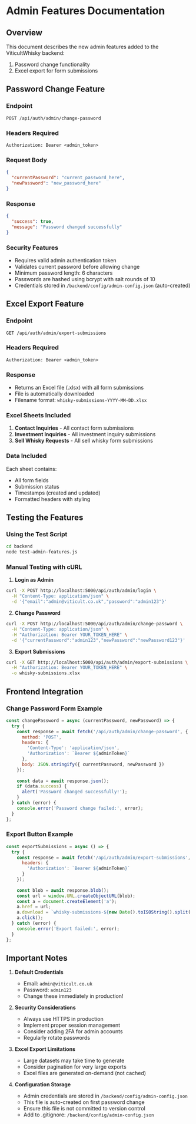 # Admin Features Documentation

## Overview
This document describes the new admin features added to the ViticultWhisky backend:
1. Password change functionality
2. Excel export for form submissions

## Password Change Feature

### Endpoint
`POST /api/auth/admin/change-password`

### Headers Required
```
Authorization: Bearer <admin_token>
```

### Request Body
```json
{
  "currentPassword": "current_password_here",
  "newPassword": "new_password_here"
}
```

### Response
```json
{
  "success": true,
  "message": "Password changed successfully"
}
```

### Security Features
- Requires valid admin authentication token
- Validates current password before allowing change
- Minimum password length: 6 characters
- Passwords are hashed using bcrypt with salt rounds of 10
- Credentials stored in `/backend/config/admin-config.json` (auto-created)

## Excel Export Feature

### Endpoint
`GET /api/auth/admin/export-submissions`

### Headers Required
```
Authorization: Bearer <admin_token>
```

### Response
- Returns an Excel file (.xlsx) with all form submissions
- File is automatically downloaded
- Filename format: `whisky-submissions-YYYY-MM-DD.xlsx`

### Excel Sheets Included
1. **Contact Inquiries** - All contact form submissions
2. **Investment Inquiries** - All investment inquiry submissions  
3. **Sell Whisky Requests** - All sell whisky form submissions

### Data Included
Each sheet contains:
- All form fields
- Submission status
- Timestamps (created and updated)
- Formatted headers with styling

## Testing the Features

### Using the Test Script
```bash
cd backend
node test-admin-features.js
```

### Manual Testing with cURL

1. **Login as Admin**
```bash
curl -X POST http://localhost:5000/api/auth/admin/login \
  -H "Content-Type: application/json" \
  -d '{"email":"admin@viticult.co.uk","password":"admin123"}'
```

2. **Change Password**
```bash
curl -X POST http://localhost:5000/api/auth/admin/change-password \
  -H "Content-Type: application/json" \
  -H "Authorization: Bearer YOUR_TOKEN_HERE" \
  -d '{"currentPassword":"admin123","newPassword":"newPassword123"}'
```

3. **Export Submissions**
```bash
curl -X GET http://localhost:5000/api/auth/admin/export-submissions \
  -H "Authorization: Bearer YOUR_TOKEN_HERE" \
  -o whisky-submissions.xlsx
```

## Frontend Integration

### Change Password Form Example
```jsx
const changePassword = async (currentPassword, newPassword) => {
  try {
    const response = await fetch('/api/auth/admin/change-password', {
      method: 'POST',
      headers: {
        'Content-Type': 'application/json',
        'Authorization': `Bearer ${adminToken}`
      },
      body: JSON.stringify({ currentPassword, newPassword })
    });
    
    const data = await response.json();
    if (data.success) {
      alert('Password changed successfully!');
    }
  } catch (error) {
    console.error('Password change failed:', error);
  }
};
```

### Export Button Example
```jsx
const exportSubmissions = async () => {
  try {
    const response = await fetch('/api/auth/admin/export-submissions', {
      headers: {
        'Authorization': `Bearer ${adminToken}`
      }
    });
    
    const blob = await response.blob();
    const url = window.URL.createObjectURL(blob);
    const a = document.createElement('a');
    a.href = url;
    a.download = `whisky-submissions-${new Date().toISOString().split('T')[0]}.xlsx`;
    a.click();
  } catch (error) {
    console.error('Export failed:', error);
  }
};
```

## Important Notes

1. **Default Credentials**
   - Email: `admin@viticult.co.uk`
   - Password: `admin123`
   - Change these immediately in production!

2. **Security Considerations**
   - Always use HTTPS in production
   - Implement proper session management
   - Consider adding 2FA for admin accounts
   - Regularly rotate passwords

3. **Excel Export Limitations**
   - Large datasets may take time to generate
   - Consider pagination for very large exports
   - Excel files are generated on-demand (not cached)

4. **Configuration Storage**
   - Admin credentials are stored in `/backend/config/admin-config.json`
   - This file is auto-created on first password change
   - Ensure this file is not committed to version control
   - Add to .gitignore: `/backend/config/admin-config.json`